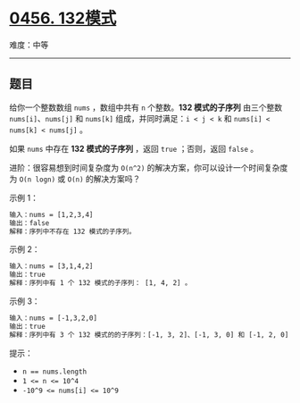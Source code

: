 # [0456. 132模式](https://leetcode-cn.com/problems/132-pattern)

难度：中等

---

## 题目

给你一个整数数组 `nums` ，数组中共有 `n` 个整数。**132 模式的子序列** 由三个整数 `nums[i]`、`nums[j]` 和 `nums[k]` 组成，并同时满足：`i < j < k` 和 `nums[i] < nums[k] < nums[j]` 。

如果 `nums` 中存在 **132 模式的子序列** ，返回 `true` ；否则，返回 `false` 。

进阶：很容易想到时间复杂度为 `O(n^2)` 的解决方案，你可以设计一个时间复杂度为 `O(n logn)` 或 `O(n)` 的解决方案吗？

示例 1：

```txt
输入：nums = [1,2,3,4]
输出：false
解释：序列中不存在 132 模式的子序列。
```

示例 2：

```txt
输入：nums = [3,1,4,2]
输出：true
解释：序列中有 1 个 132 模式的子序列： [1, 4, 2] 。
```

示例 3：

```txt
输入：nums = [-1,3,2,0]
输出：true
解释：序列中有 3 个 132 模式的的子序列：[-1, 3, 2]、[-1, 3, 0] 和 [-1, 2, 0] 。
```

提示：

- `n == nums.length`
- `1 <= n <= 10^4`
- `-10^9 <= nums[i] <= 10^9`
